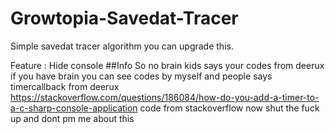 # Growtopia-Savedat-Tracer
Simple savedat tracer algorithm you can upgrade this.

Feature : Hide console
##Info 
So no brain kids says your codes from deerux if you have brain you can see codes by myself and people says timercallback from deerux https://stackoverflow.com/questions/186084/how-do-you-add-a-timer-to-a-c-sharp-console-application code from stackoverflow now shut the fuck up and dont pm me about this
